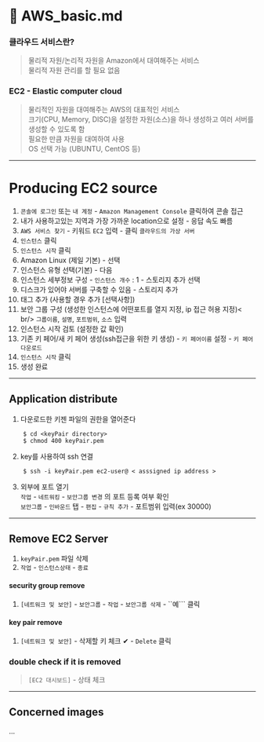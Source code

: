 # 🍟 AWS_basic.md

### 클라우드 서비스란?
 > 물리적 자원/논리적 자원을 Amazon에서 대여해주는 서비스 <br />
 물리적 자원 관리를 할 필요 없음


### EC2 - Elastic computer cloud
> 물리적인 자원을 대여해주는 AWS의 대표적인 서비스<br />
크기(CPU, Memory, DISC)을 설정한 자원(소스)을 하나 생성하고 여러 서버를 생성할 수 있도록 함<br />
필요한 만큼 자원을 대여하여 사용 <br />
OS 선택 가능 (UBUNTU, CentOS 등)



---------------------
# Producing EC2 source

1. ```콘솔에 로그인``` 또는 ```내 계정``` - ```Amazon Management Console``` 클릭하여 콘솔 접근
2. 내가 사용하고있는 지역과 가장 가까운 location으로 설정 - 응답 속도 빠름
3. ```AWS 서비스 찾기``` - 키워드 ```EC2``` 입력 - 클릭 ```클라우드의 가상 서버```
4. ```인스턴스``` 클릭
5. ``` 인스턴스 시작 ``` 클릭
6. Amazon Linux (제일 기본) - 선택
7. 인스턴스 유형 선택(기본) - 다음
8. 인스턴스 세부정보 구성 - ```인스턴스 개수``` : 1 - 스토리지 추가 선택
9. 디스크가 있어야 서버를 구축할 수 있음  -  스토리지 추가
10. 태그 추가 (사용할 경우 추가 [선택사항])
11. 보안 그룹 구성 (생성한 인스턴스에 어떤포트를 열지 지정, ip 접근 허용 지정)< br/>
```그룹이름```, ```설명```, ```포트범위```, ```소스``` 입력
12. 인스턴스 시작 검토 (설정한 값 확인)
13. 기존 키 페어/새 키 페어 생성(ssh접근을 위한 키 생성) - ```키 페어이름``` 설정 - ```키 페어 다운로드```
14. ```인스턴스 시작``` 클릭
15. 생성 완료

--------------

## Application distribute

1. 다운로드한 키젠 파일의 권한을 열어준다

```
    $ cd <keyPair directory>
    $ chmod 400 keyPair.pem
```   

2. key를 사용하여 ssh 연결

```
    $ ssh -i keyPair.pem ec2-user@ < asssigned ip address >
```

3. 외부에 포트 열기 <br />
```작업``` - ```네트워킹``` - ```보안그룹 변경``` 의 포트 등록 여부 확인<br />
```보안그룹``` - ```인바운드``` 탭 - ```편집``` - ```규칙 추가``` - 포트범위 입력(ex 30000)


---------------

## Remove EC2 Server

1. ```keyPair.pem``` 파일 삭제
2. ```작업``` - ```인스턴스상태``` - ```종료```

#### security group remove

1. ```[네트워크 및 보안]``` - ```보안그룹``` - ```작업``` - ```보안그룹 삭제``` - ``예``` 클릭

#### key pair remove

1.  ```[네트워크 및 보안]``` - 삭제할 키 체크 ✔ - ```Delete``` 클릭

### double check if it is removed

> ```[EC2 대시보드]``` - 상태 체크

---------------

## Concerned images

...








